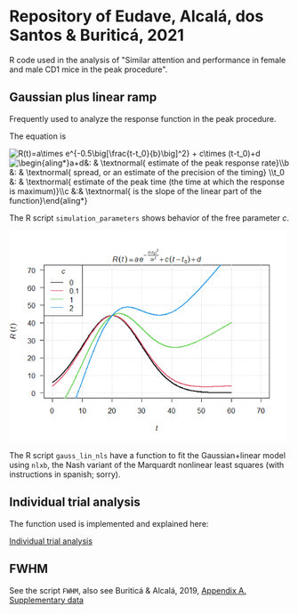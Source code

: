# Repository of Eudave, Alcalá, dos Santos & Buriticá, 2021 

R code used in the analysis of "Similar attention and performance in female and male CD1 mice in the peak procedure".

## Gaussian plus linear ramp

Frequently used to analyze the response function in the peak procedure. 

The equation is

<img dpi=300 src="https://latex.codecogs.com/svg.image?R(t)=a\times&space;e^{-0.5\big[\frac{t-t_0}{b}\big]^2}&space;&plus;&space;c\times&space;(t-t_0)&plus;d" title="R(t)=a\times e^{-0.5\big[\frac{t-t_0}{b}\big]^2} + c\times (t-t_0)+d" />

<img src="https://latex.codecogs.com/svg.image?\begin{aling*}a&plus;d&:&space;&&space;\textnormal{&space;estimate&space;of&space;the&space;peak&space;response&space;rate}\\b&space;&:&space;&&space;\textnormal{&space;spread,&space;or&space;an&space;estimate&space;of&space;the&space;precision&space;of&space;the&space;timing}&space;\\t_0&space;&:&space;&&space;\textnormal{&space;estimate&space;of&space;the&space;peak&space;time&space;(the&space;time&space;at&space;which&space;the&space;response&space;is&space;maximum)}\\c&space;&:&&space;\textnormal{&space;is&space;the&space;slope&space;of&space;the&space;linear&space;part&space;of&space;the&space;function}\end{aling*}&space;" title="\begin{aling*}a+d&: & \textnormal{ estimate of the peak response rate}\\b &: & \textnormal{ spread, or an estimate of the precision of the timing} \\t_0 &: & \textnormal{ estimate of the peak time (the time at which the response is maximum)}\\c &:& \textnormal{ is the slope of the linear part of the function}\end{aling*} " />

The R script `simulation_parameters` shows behavior of the free parameter _c_. 

 <img src="https://github.com/jealcalat/gaussian-plus-linear/blob/main/c.png" width="500px"/>

The R script `gauss_lin_nls` have a function to fit the Gaussian+linear model using `nlxb`, the Nash variant of the Marquardt nonlinear least squares (with instructions in spanish; sorry).

## Individual trial analysis

The function used is implemented and explained here:

[Individual trial analysis](https://github.com/jealcalat/start_stop_peak_procedure)

## FWHM

See the script `FWHM`, also see Buriticá & Alcalá, 2019, [Appendix A. Supplementary data](https://www.sciencedirect.com/science/article/abs/pii/S0376635719300816)

